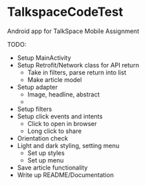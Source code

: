 # TalkspaceCodeTest
Android app for TalkSpace Mobile Assignment

TODO:
- Setup MainActivity
- Setup Retrofit/Network class for API return
  - Take in filters, parse return into list
  - Make article model
- Setup adapter
  - Image, headline, abstract
  - 
- Setup filters
- Setup click events and intents
  - Click to open in browser
  - Long click to share
- Orientation check
- Light and dark styling, setting menu
  - Set up styles
  - Set up menu
- Save article functionality
- Write up README/Documentation